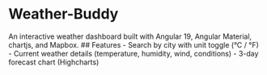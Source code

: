 # Weather-Buddy
An interactive weather dashboard built with Angular 19, Angular Material, chartjs, and Mapbox.  ##  Features - Search by city with unit toggle (°C / °F) - Current weather details (temperature, humidity, wind, conditions) - 3-day forecast chart (Highcharts) 
